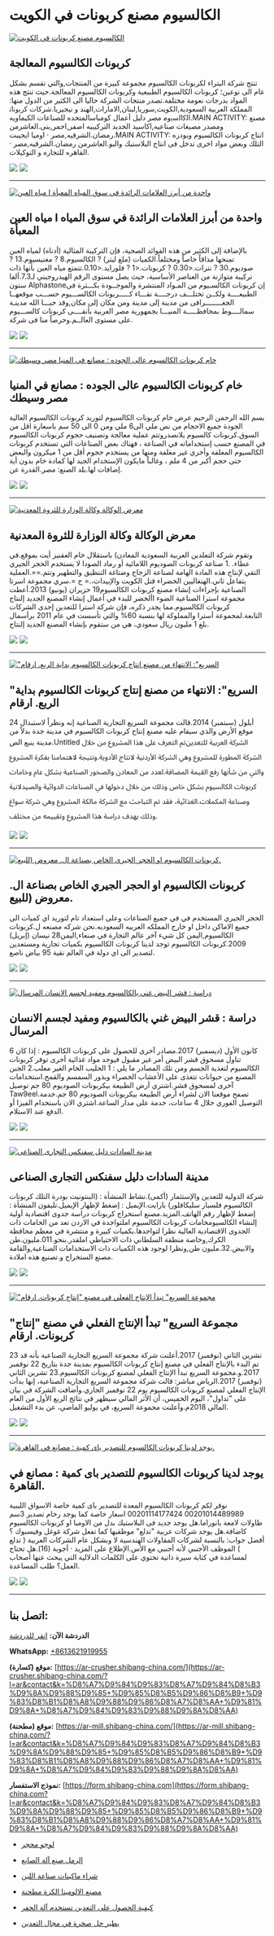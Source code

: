 # الكالسيوم مصنع كربونات في الكويت

<a href="https://swt.shibang-china.com/?l=ar&img&k=%D8%A7%D9%84%D9%83%D8%A7%D9%84%D8%B3%D9%8A%D9%88%D9%85+%D9%85%D8%B5%D9%86%D8%B9+%D9%83%D8%B1%D8%A8%D9%88%D9%86%D8%A7%D8%AA+%D9%81%D9%8A+%D8%A7%D9%84%D9%83%D9%88%D9%8A%D8%AA" target="_blank">![الكالسيوم مصنع كربونات في الكويت](http://static.shibang-china.com/all-800x300/1360.jpg)</a>

## كربونات الكالسيوم المعالجة
تنتج شركة البتراء لكربونات الكالسيوم مجموعة كبيرة من المنتجات,والتي تقسم بشكل عام الى نوعين؛ كربونات الكالسيوم الطبيعية وكربونات الكالسيوم المعالجة.حيث تنتج هذه المواد بدرجات نعومة مختلفة.تصدر منتجات الشركة حاليا الى الكثير من الدول منها: المملكة العربية السعودية,الكويت,سوريا,لبنان,الامارات,الهند و نيجيريا.شركات ﻛﺭﺑﻭﻧﺍﺗ ﺍﻟﻛﺍﻟﺳﻳﻭﻣ مصر دليل أعمال كومباسالمتحده للصناعات الكيماويه.MAIN ACTIVITY: مصنع ومصدر مصبغات صناعيه,اكاسيد الحديد التركيبيه اصفر,احمر,بنى.العاشرمن رمضان.الشرقيه,مصر &middot; اوميا ايجيبت.MAIN ACTIVITY: انتاج كربونات الكالسيوم وبودره التلك وبعض مواد اخرى تدخل فى انتاج البلاستيك والبو.العاشرمن رمضان.الشرقيه,مصر &middot; القاهره للتجاره و التوكيلات.


<a href="https://whatsapp.shibangsoft.com/WhatsApp.php" target="_blank" title="WhatsApp">![](http://static.shibang-china.com/icon/whatsapp.png)</a> <a href="https://swt.shibang-china.com/?l=ar&icon&k=%D8%A7%D9%84%D9%83%D8%A7%D9%84%D8%B3%D9%8A%D9%88%D9%85+%D9%85%D8%B5%D9%86%D8%B9+%D9%83%D8%B1%D8%A8%D9%88%D9%86%D8%A7%D8%AA+%D9%81%D9%8A+%D8%A7%D9%84%D9%83%D9%88%D9%8A%D8%AA" target="_blank">![](http://static.shibang-china.com/icon/chat-ar.png)</a>

---

<a href="https://swt.shibang-china.com/?l=ar&img&k=%D8%A7%D9%84%D9%83%D8%A7%D9%84%D8%B3%D9%8A%D9%88%D9%85+%D9%85%D8%B5%D9%86%D8%B9+%D9%83%D8%B1%D8%A8%D9%88%D9%86%D8%A7%D8%AA+%D9%81%D9%8A+%D8%A7%D9%84%D9%83%D9%88%D9%8A%D8%AA" target="_blank">![مياه العين I واحدة من أبرز العلامات الرائدة في سوق المياه المعبأة](http://static.shibang-china.com/all-800x300/1482.jpg)</a>

## مياه العين I واحدة من أبرز العلامات الرائدة في سوق المياه المعبأة
بالإضافة إلى الكثير من هذه الفوائد الصحية، فإن التركيبة المثالية (أدناه) لمياه العين تمنحها مذاقاً خاصاً ومختلفاً.الكميات (ملغ ليتر) ? الكالسيوم.8 ? مغنيسيوم.13 ? صوديوم.30 ? نترات.&lt;0.30 ? كربونات.&lt;1 ? فلورايد.&lt;0.10.تتمتع مياه العين بأنها ذات تركيبة متوازنة من العناصر الأساسية، حيث يصل مستوى الرقم الهيدروجيني لـ7.3.ألفا ستون Alphastoneإن كربونات الكالسـيوم من المـواد المنتشرة والموجــودة بكـــثرة فى الطبيعــــة ولكــن تختلـــف درجــــة نقـــاء كـــــربونات الكالســـيوم حســـب موقعهــا الجغــــــــرافى من مدينة إلى مدينة ومن مكان إلى مكان,وقد حبـــا الله مدينـة سمالــــوط بمحافظـــــة المنيـــا بجمهورية مصر العربية بأنقــــى كربونات كالســـيوم على مستوى العالــم.وحرصاً منا فى شركة.


<a href="https://whatsapp.shibangsoft.com/WhatsApp.php" target="_blank" title="WhatsApp">![](http://static.shibang-china.com/icon/whatsapp.png)</a> <a href="https://swt.shibang-china.com/?l=ar&icon&k=%D8%A7%D9%84%D9%83%D8%A7%D9%84%D8%B3%D9%8A%D9%88%D9%85+%D9%85%D8%B5%D9%86%D8%B9+%D9%83%D8%B1%D8%A8%D9%88%D9%86%D8%A7%D8%AA+%D9%81%D9%8A+%D8%A7%D9%84%D9%83%D9%88%D9%8A%D8%AA" target="_blank">![](http://static.shibang-china.com/icon/chat-ar.png)</a>

---

<a href="https://swt.shibang-china.com/?l=ar&img&k=%D8%A7%D9%84%D9%83%D8%A7%D9%84%D8%B3%D9%8A%D9%88%D9%85+%D9%85%D8%B5%D9%86%D8%B9+%D9%83%D8%B1%D8%A8%D9%88%D9%86%D8%A7%D8%AA+%D9%81%D9%8A+%D8%A7%D9%84%D9%83%D9%88%D9%8A%D8%AA" target="_blank">![خام كربونات الكالسيوم عالى الجوده : مصانع في المنيا مصر وسيطك](http://static.shibang-china.com/all-800x300/191.jpg)</a>

## خام كربونات الكالسيوم عالى الجوده : مصانع في المنيا مصر وسيطك
بسم الله الرحمن الرحيم عرض خام كربونات الكالسيوم لتوريد كربونات الكالسيوم العالية الجودة جميع الاحجام من نص ملي الى6 ملي ومن 0 الى 50 سم باسعارة اقل من السوق.كربونات كالسيوم يلانصدروتتم عملية معالجة وتصنيف حجوم كربونات الكالسيوم في المصنع حسب إستخداماته في الصناعة ، فهناك بعض الصناعات التي تستخدم كربونات الكالسيوم المغلفة وأخري غير مغلفة ومنها من يستخدم حجوم أقل من 1 ميكرون والبعض حتى حجم أكبر من 4 ملم ، وغالباً مايكون الإستخدام الجيد لها كمادة خام بدون أية إضافات لها.بلد الصنع: مصر.القدرة عن.


<a href="https://whatsapp.shibangsoft.com/WhatsApp.php" target="_blank" title="WhatsApp">![](http://static.shibang-china.com/icon/whatsapp.png)</a> <a href="https://swt.shibang-china.com/?l=ar&icon&k=%D8%A7%D9%84%D9%83%D8%A7%D9%84%D8%B3%D9%8A%D9%88%D9%85+%D9%85%D8%B5%D9%86%D8%B9+%D9%83%D8%B1%D8%A8%D9%88%D9%86%D8%A7%D8%AA+%D9%81%D9%8A+%D8%A7%D9%84%D9%83%D9%88%D9%8A%D8%AA" target="_blank">![](http://static.shibang-china.com/icon/chat-ar.png)</a>

---

<a href="https://swt.shibang-china.com/?l=ar&img&k=%D8%A7%D9%84%D9%83%D8%A7%D9%84%D8%B3%D9%8A%D9%88%D9%85+%D9%85%D8%B5%D9%86%D8%B9+%D9%83%D8%B1%D8%A8%D9%88%D9%86%D8%A7%D8%AA+%D9%81%D9%8A+%D8%A7%D9%84%D9%83%D9%88%D9%8A%D8%AA" target="_blank">![معرض الوكالة وكالة الوزارة للثروة المعدنية](http://static.shibang-china.com/all-800x300/738.jpg)</a>

## معرض الوكالة وكالة الوزارة للثروة المعدنية
وتقوم شركة التعلدين العربية السعودية المعادن) باستقلال خام العقنيز أيت بموقع.في عطاء. .1 صناعة كربونات الصوديوم اللامائية أو رماد الصودا لا يستخدم الحجر الجيري التقي لإنتاج هذه المادة الهامة لصناعة الزجاج وضتاغة التنظيق والتطهير وتتم.==.العملية يتفاعل ثاني.الهنغاليين الخضراء قتل الكويت والإبيدات،.= ج =.سري مجموعة اسرتا الصناعية بإجراءات إنشاء مصنع كربونات الكالسيوم19 حزيران (يونيو) 2013.أعطت مجموعة استرا الصناعية الضوء األخضر للبدء في أعمال إنشاء المصنع الجديد إلنتاج كربونات الكالسيوم.مما يجدر ذكره، فإن شركة استرا للتعدين إحدى الشركات التابعة.لمجموعة أسترا والمملوكة لها بنسبة 60% والتي تأسست في عام 2011 برأسمال بلغ 1 مليون ريال سعودي، هي من ستقوم بإنشاء المصنع الجديد إلنتاج.


<a href="https://whatsapp.shibangsoft.com/WhatsApp.php" target="_blank" title="WhatsApp">![](http://static.shibang-china.com/icon/whatsapp.png)</a> <a href="https://swt.shibang-china.com/?l=ar&icon&k=%D8%A7%D9%84%D9%83%D8%A7%D9%84%D8%B3%D9%8A%D9%88%D9%85+%D9%85%D8%B5%D9%86%D8%B9+%D9%83%D8%B1%D8%A8%D9%88%D9%86%D8%A7%D8%AA+%D9%81%D9%8A+%D8%A7%D9%84%D9%83%D9%88%D9%8A%D8%AA" target="_blank">![](http://static.shibang-china.com/icon/chat-ar.png)</a>

---

<a href="https://swt.shibang-china.com/?l=ar&img&k=%D8%A7%D9%84%D9%83%D8%A7%D9%84%D8%B3%D9%8A%D9%88%D9%85+%D9%85%D8%B5%D9%86%D8%B9+%D9%83%D8%B1%D8%A8%D9%88%D9%86%D8%A7%D8%AA+%D9%81%D9%8A+%D8%A7%D9%84%D9%83%D9%88%D9%8A%D8%AA" target="_blank">![&quot;السريع&quot;: الانتهاء من مصنع إنتاج كربونات الكالسيوم بداية الربع. ارقام](http://static.shibang-china.com/all-800x300/1241.jpg)</a>

## &quot;السريع&quot;: الانتهاء من مصنع إنتاج كربونات الكالسيوم بداية الربع. ارقام
24 أيلول (سبتمبر) 2014.قالت مجموعة السريع التجارية الصناعية إنه ونظراً لاستبدال موقع الأرض والذي سيقام عليه مصنع إنتاج كربونات الكالسيوم في مدينة جدة بدلاً من مدينة ينبع الص.Untitled الشركة العربية للتعدينﰎ ﺍﻟﺘﻌﺮﻑ ﻋﲆ ﻫﺬﺍ ﺍﳌﴩﻭﻉ ﻣﻦ ﺧﻼﻝ ﺍﻟﴩﻛﺔ ﺍﳌﻄﻮﺭﺓ ﻟﳭﴩﻭﻉ ﻭﱔ ﺍﻟﴩﻛﺔ ﺍﻷﺭﺩﻧﻴﺔ ﻻﻧﺘﺎﺝ ﺍﻷﺩﻭﻳﺔ.ﻭﻧﺘﻴﺠﺔ ﻻﻫﳣﺎﻣﻨﺎ ﺑﻔﻜﺮﺓ ﺍﳌﴩﻭﻉ ﻭﺍﻟﱵ ﻣﻦ ﺷﺄﳖﺎ ﺭﻓﻊ ﺍﻟﻘﳰﺔ ﺍﳌﻀﺎﻓﺔ.ﻟﻌﺪﺩ ﻣﻦ ﺍﳌﻌﺎﺩﻥ ﻭﺍﻟﺼﺨﻮﺭ ﺍﻟﺼﻨﺎﻋﻴﺔ ﺑﺸﲁ ﻋﺎﻡ ﻭﺧﺎﻣﺎﺕ ﻛﺮﺑﻮﻧﺎﺕ ﺍﻟﲀﻟﺴﻴﻮﻡ ﺑﺸﲁ ﺧﺎﺹ ﻭﺫﻟﻚ ﻣﻦ ﺧﻼﻝ ﺩﺧﻮﳍﺎ ﰲ ﺍﻟﺼﻨﺎﻋﺎﺕ ﺍﻟﺪﻭﺍﺋﻴﺔ ﻭﺍﻟﺼﻴﺪﻻﻧﻴﺔ ﻭﺻﻨﺎﻋﺔ ﺍﳌﳬﻼﺕ.ﺍﻟﻐﺬﺍﺋﻴﺔ، ﻓﻘﺪ ﰎ ﺍﻟﺘﺒﺎﺣﺚ ﻣﻊ ﺍﻟﴩﻛﺔ ﻣﺎﻟﻜﺔ ﺍﳌﴩﻭﻉ ﻭﱔ ﴍﻛﺔ ﺳﻮﺍﻍ ﻭﺫﻟﻚ ﲠﺪﻑ ﺩﺭﺍﺳﺔ ﻫﺬﺍ ﺍﳌﴩﻭﻉ ﻭﺗﻘﻴﳰﻪ ﻣﻦ ﳐﺘﻠﻒ.


<a href="https://whatsapp.shibangsoft.com/WhatsApp.php" target="_blank" title="WhatsApp">![](http://static.shibang-china.com/icon/whatsapp.png)</a> <a href="https://swt.shibang-china.com/?l=ar&icon&k=%D8%A7%D9%84%D9%83%D8%A7%D9%84%D8%B3%D9%8A%D9%88%D9%85+%D9%85%D8%B5%D9%86%D8%B9+%D9%83%D8%B1%D8%A8%D9%88%D9%86%D8%A7%D8%AA+%D9%81%D9%8A+%D8%A7%D9%84%D9%83%D9%88%D9%8A%D8%AA" target="_blank">![](http://static.shibang-china.com/icon/chat-ar.png)</a>

---

<a href="https://swt.shibang-china.com/?l=ar&img&k=%D8%A7%D9%84%D9%83%D8%A7%D9%84%D8%B3%D9%8A%D9%88%D9%85+%D9%85%D8%B5%D9%86%D8%B9+%D9%83%D8%B1%D8%A8%D9%88%D9%86%D8%A7%D8%AA+%D9%81%D9%8A+%D8%A7%D9%84%D9%83%D9%88%D9%8A%D8%AA" target="_blank">![كربونات الكالسيوم او الحجر الجيري الخاص بصناعة ال. معروض (للبيع.](http://static.shibang-china.com/all-800x300/1280.jpg)</a>

## كربونات الكالسيوم او الحجر الجيري الخاص بصناعة ال. معروض (للبيع.
الحجر الجيري المستخدم في في جميع الصناعات وعلى استعداد تام لتوريد اي كميات الى جميع الاماكن داخل او خارج المملكه العربيه السعوديه.نحن شركه مصنعه ل.كربونات الكالسيوم,اليمن كل شيء آخر عالم التجارة في صنعاء,اليمن28 نيسان (إبريل) 2009.كربونات الكالسيوم توجد لدينا كربونات الكالسيوم بكميات تجارية ومستعدين لتصدير الى اي دولة في العالم نقية 95 بياض ناصع.


<a href="https://whatsapp.shibangsoft.com/WhatsApp.php" target="_blank" title="WhatsApp">![](http://static.shibang-china.com/icon/whatsapp.png)</a> <a href="https://swt.shibang-china.com/?l=ar&icon&k=%D8%A7%D9%84%D9%83%D8%A7%D9%84%D8%B3%D9%8A%D9%88%D9%85+%D9%85%D8%B5%D9%86%D8%B9+%D9%83%D8%B1%D8%A8%D9%88%D9%86%D8%A7%D8%AA+%D9%81%D9%8A+%D8%A7%D9%84%D9%83%D9%88%D9%8A%D8%AA" target="_blank">![](http://static.shibang-china.com/icon/chat-ar.png)</a>

---

<a href="https://swt.shibang-china.com/?l=ar&img&k=%D8%A7%D9%84%D9%83%D8%A7%D9%84%D8%B3%D9%8A%D9%88%D9%85+%D9%85%D8%B5%D9%86%D8%B9+%D9%83%D8%B1%D8%A8%D9%88%D9%86%D8%A7%D8%AA+%D9%81%D9%8A+%D8%A7%D9%84%D9%83%D9%88%D9%8A%D8%AA" target="_blank">![دراسة : قشر البيض غني بالكالسيوم ومفيد لجسم الانسان المرسال](http://static.shibang-china.com/all-800x300/1446.jpg)</a>

## دراسة : قشر البيض غني بالكالسيوم ومفيد لجسم الانسان المرسال
6 كانون الأول (ديسمبر) 2017.مصادر آخرى للحصول على كربونات الكالسيوم : إذا كان تناول مسحوق قشر البيض أمر غير مقبول فيوجد مواد غذائية أخرى توفر كربونات الكالسيوم لتغذية الجسم ومن تلك المصادر ما يلي : 1 الحليب الخام الغير معلب.2 الجبن المصنع من حيوانات تتغذى على الأعشاب الخضراء وبذور السمسم والقمح.استخدامات آخرى لمسحوق قشر.اشتري أرض الطبيعة بيكربونات الصوديوم 80 جم توصيل Taw9eel.تصفح موقعنا الان لشراء أرض الطبيعة بيكربونات الصوديوم 80 جم.خدمة التوصيل الفوري خلال 4 ساعات، خدمة على مدار الساعة.اشتري الان باستخدام الفيزا أو الدفع عند الاستلام.


<a href="https://whatsapp.shibangsoft.com/WhatsApp.php" target="_blank" title="WhatsApp">![](http://static.shibang-china.com/icon/whatsapp.png)</a> <a href="https://swt.shibang-china.com/?l=ar&icon&k=%D8%A7%D9%84%D9%83%D8%A7%D9%84%D8%B3%D9%8A%D9%88%D9%85+%D9%85%D8%B5%D9%86%D8%B9+%D9%83%D8%B1%D8%A8%D9%88%D9%86%D8%A7%D8%AA+%D9%81%D9%8A+%D8%A7%D9%84%D9%83%D9%88%D9%8A%D8%AA" target="_blank">![](http://static.shibang-china.com/icon/chat-ar.png)</a>

---

<a href="https://swt.shibang-china.com/?l=ar&img&k=%D8%A7%D9%84%D9%83%D8%A7%D9%84%D8%B3%D9%8A%D9%88%D9%85+%D9%85%D8%B5%D9%86%D8%B9+%D9%83%D8%B1%D8%A8%D9%88%D9%86%D8%A7%D8%AA+%D9%81%D9%8A+%D8%A7%D9%84%D9%83%D9%88%D9%8A%D8%AA" target="_blank">![مدينة السادات دليل سفنكس التجارى الصناعى](http://static.shibang-china.com/all-800x300/1247.jpg)</a>

## مدينة السادات دليل سفنكس التجارى الصناعى
شركة الدولية للتعدين والإستثمار (أكمى).نشاط المنشأة : (البنتونيت بودرة التلك كربونات الكالسيوم فلسبار سليكافلور) بارايت.الإيميل : إضغط لإظهار الإيميل.تليفون المنشأة : إضغط لإظهار رقم الهاتف.المزيد.مصنع استخراج كربونات دراسة جدوى اقتصادية أولية إلنشاء الكالسيومخامات كربونات الكالسيوم املتواجدة في الاردن تعد من الخامات ذات الجدوى الاقتصادية العالية نظرا لتواجدها.بكميات كبيرة و منتشرة في معظم محافظة الكرك,وخاصة منطقة السلطاني ذات الاحتياطي املقدر.بنحو.011.مليون.طن والابيض.32.مليون طن,ونظرا لوجود هذه الكميات ذات الاستخدامات الصناعية,والقامة مصنع الستخراج و.تصنيع هذه املادة.


<a href="https://whatsapp.shibangsoft.com/WhatsApp.php" target="_blank" title="WhatsApp">![](http://static.shibang-china.com/icon/whatsapp.png)</a> <a href="https://swt.shibang-china.com/?l=ar&icon&k=%D8%A7%D9%84%D9%83%D8%A7%D9%84%D8%B3%D9%8A%D9%88%D9%85+%D9%85%D8%B5%D9%86%D8%B9+%D9%83%D8%B1%D8%A8%D9%88%D9%86%D8%A7%D8%AA+%D9%81%D9%8A+%D8%A7%D9%84%D9%83%D9%88%D9%8A%D8%AA" target="_blank">![](http://static.shibang-china.com/icon/chat-ar.png)</a>

---

<a href="https://swt.shibang-china.com/?l=ar&img&k=%D8%A7%D9%84%D9%83%D8%A7%D9%84%D8%B3%D9%8A%D9%88%D9%85+%D9%85%D8%B5%D9%86%D8%B9+%D9%83%D8%B1%D8%A8%D9%88%D9%86%D8%A7%D8%AA+%D9%81%D9%8A+%D8%A7%D9%84%D9%83%D9%88%D9%8A%D8%AA" target="_blank">![&quot;مجموعة السريع&quot; تبدأ الإنتاج الفعلي في مصنع &quot;إنتاج كربونات. ارقام](http://static.shibang-china.com/all-800x300/75.jpg)</a>

## &quot;مجموعة السريع&quot; تبدأ الإنتاج الفعلي في مصنع &quot;إنتاج كربونات. ارقام
23 تشرين الثاني (نوفمبر) 2017.أعلنت شركة مجموعة السريع التجارية الصناعية بأنه قد تم البدء بالإنتاج الفعلي في مصنع إنتاج كربونات الكالسيوم بمدينة جدة بتاريخ 22 نوفمبر 2017.و.مجموعة السريع تبدأ الإنتاج الفعلي لمصنع كربونات الكالسيوم.23 تشرين الثاني (نوفمبر) 2017.الرياض مباشر: قالت شركة مجموعة السريع التجارية الصناعية، إنها بدأت الإنتاج الفعلي لمصنع كربونات الكالسيوم يوم 22 نوفمبر الجاري.وأضافت الشركة في بيان على &quot;تداول&quot;، اليوم الخميس، أن الأثر المالي سيظهر في نتائج الربع الأول من العام المالي 2018م.وأعلنت مجموعة السريع، في يوليو الماضي، عن بدء التشغيل.


<a href="https://whatsapp.shibangsoft.com/WhatsApp.php" target="_blank" title="WhatsApp">![](http://static.shibang-china.com/icon/whatsapp.png)</a> <a href="https://swt.shibang-china.com/?l=ar&icon&k=%D8%A7%D9%84%D9%83%D8%A7%D9%84%D8%B3%D9%8A%D9%88%D9%85+%D9%85%D8%B5%D9%86%D8%B9+%D9%83%D8%B1%D8%A8%D9%88%D9%86%D8%A7%D8%AA+%D9%81%D9%8A+%D8%A7%D9%84%D9%83%D9%88%D9%8A%D8%AA" target="_blank">![](http://static.shibang-china.com/icon/chat-ar.png)</a>

---

<a href="https://swt.shibang-china.com/?l=ar&img&k=%D8%A7%D9%84%D9%83%D8%A7%D9%84%D8%B3%D9%8A%D9%88%D9%85+%D9%85%D8%B5%D9%86%D8%B9+%D9%83%D8%B1%D8%A8%D9%88%D9%86%D8%A7%D8%AA+%D9%81%D9%8A+%D8%A7%D9%84%D9%83%D9%88%D9%8A%D8%AA" target="_blank">![يوجد لدينا كربونات الكالسيوم للتصدير باى كمية : مصانع في القاهرة.](http://static.shibang-china.com/all-800x300/193.jpg)</a>

## يوجد لدينا كربونات الكالسيوم للتصدير باى كمية : مصانع في القاهرة.
نوفر لكم كربونات الكالسيوم المعدة للتصدير باى كمية خاصة الاسواق الليبية 00201014489989 00201114177424 اسعار خاصة كما يوجد رخام تصدير 3سم طاولات لامعة بانوراما.هل يوجد جديد فى البلاستيك بدل من الاوميا او كربونات الكالسيوم كاضافة.هل يوجد شركات عربية &quot;تدلع&quot; موظفيها كما تفعل شركة غوغل وفيسبوك ؟ أفضل جواب: بالنسبة لشركات المقاولات الهندسية لا وبشكل عام الشركات العربية ( تدلع ) الموظف الأجنبي لأنه أجنبي مع الأس.الإطلاع على المزيد &middot; أجوبة (16).هل تحتاج لمساعدة في كتابة سيرة ذاتية تحتوي على الكلمات الدلالية التي يبحث عنها أصحاب العمل؟ طلب المساعدة.


<a href="https://whatsapp.shibangsoft.com/WhatsApp.php" target="_blank" title="WhatsApp">![](http://static.shibang-china.com/icon/whatsapp.png)</a> <a href="https://swt.shibang-china.com/?l=ar&icon&k=%D8%A7%D9%84%D9%83%D8%A7%D9%84%D8%B3%D9%8A%D9%88%D9%85+%D9%85%D8%B5%D9%86%D8%B9+%D9%83%D8%B1%D8%A8%D9%88%D9%86%D8%A7%D8%AA+%D9%81%D9%8A+%D8%A7%D9%84%D9%83%D9%88%D9%8A%D8%AA" target="_blank">![](http://static.shibang-china.com/icon/chat-ar.png)</a>

---
## اتصل بنا:

**الدردشة الآن:** [انقر للدردشة](https://swt.shibang-china.com?l=ar&contact&k=%D8%A7%D9%84%D9%83%D8%A7%D9%84%D8%B3%D9%8A%D9%88%D9%85+%D9%85%D8%B5%D9%86%D8%B9+%D9%83%D8%B1%D8%A8%D9%88%D9%86%D8%A7%D8%AA+%D9%81%D9%8A+%D8%A7%D9%84%D9%83%D9%88%D9%8A%D8%AA)

**WhatsApp:**  [+8613621919955](https://whatsapp.shibangsoft.com/WhatsApp.php)

**موقع (كسارة):** [https://ar-crusher.shibang-china.com/](https://ar-crusher.shibang-china.com/?l=ar&contact&k=%D8%A7%D9%84%D9%83%D8%A7%D9%84%D8%B3%D9%8A%D9%88%D9%85+%D9%85%D8%B5%D9%86%D8%B9+%D9%83%D8%B1%D8%A8%D9%88%D9%86%D8%A7%D8%AA+%D9%81%D9%8A+%D8%A7%D9%84%D9%83%D9%88%D9%8A%D8%AA)

**موقع (مطحنة):** [https://ar-mill.shibang-china.com/](https://ar-mill.shibang-china.com/?l=ar&contact&k=%D8%A7%D9%84%D9%83%D8%A7%D9%84%D8%B3%D9%8A%D9%88%D9%85+%D9%85%D8%B5%D9%86%D8%B9+%D9%83%D8%B1%D8%A8%D9%88%D9%86%D8%A7%D8%AA+%D9%81%D9%8A+%D8%A7%D9%84%D9%83%D9%88%D9%8A%D8%AA)

**نموذج الاستفسار:** [https://form.shibang-china.com](https://form.shibang-china.com?l=ar&contact&k=%D8%A7%D9%84%D9%83%D8%A7%D9%84%D8%B3%D9%8A%D9%88%D9%85+%D9%85%D8%B5%D9%86%D8%B9+%D9%83%D8%B1%D8%A8%D9%88%D9%86%D8%A7%D8%AA+%D9%81%D9%8A+%D8%A7%D9%84%D9%83%D9%88%D9%8A%D8%AA)

* [لوجو محجر](../21/%D9%84%D9%88%D8%AC%D9%88%20%D9%85%D8%AD%D8%AC%D8%B1.md)

* [الرمل صنع آلة الصانع](../23/%D8%A7%D9%84%D8%B1%D9%85%D9%84%20%D8%B5%D9%86%D8%B9%20%D8%A2%D9%84%D8%A9%20%D8%A7%D9%84%D8%B5%D8%A7%D9%86%D8%B9.md)

* [شراء ماكينات صناعة اللبن](../21/%D8%B4%D8%B1%D8%A7%D8%A1%20%D9%85%D8%A7%D9%83%D9%8A%D9%86%D8%A7%D8%AA%20%D8%B5%D9%86%D8%A7%D8%B9%D8%A9%20%D8%A7%D9%84%D9%84%D8%A8%D9%86.md)

* [مصنع الالومينا الكرة مطحنة](../23/%D9%85%D8%B5%D9%86%D8%B9%20%D8%A7%D9%84%D8%A7%D9%84%D9%88%D9%85%D9%8A%D9%86%D8%A7%20%D8%A7%D9%84%D9%83%D8%B1%D8%A9%20%D9%85%D8%B7%D8%AD%D9%86%D8%A9.md)

* [كيفية الحصول على التعدين تستخدم آلة الحفر](../23/%D9%83%D9%8A%D9%81%D9%8A%D8%A9%20%D8%A7%D9%84%D8%AD%D8%B5%D9%88%D9%84%20%D8%B9%D9%84%D9%89%20%D8%A7%D9%84%D8%AA%D8%B9%D8%AF%D9%8A%D9%86%20%D8%AA%D8%B3%D8%AA%D8%AE%D8%AF%D9%85%20%D8%A2%D9%84%D8%A9%20%D8%A7%D9%84%D8%AD%D9%81%D8%B1.md)

* [يطير حل صخرة في مجال التعدين](../23/%D9%8A%D8%B7%D9%8A%D8%B1%20%D8%AD%D9%84%20%D8%B5%D8%AE%D8%B1%D8%A9%20%D9%81%D9%8A%20%D9%85%D8%AC%D8%A7%D9%84%20%D8%A7%D9%84%D8%AA%D8%B9%D8%AF%D9%8A%D9%86.md)